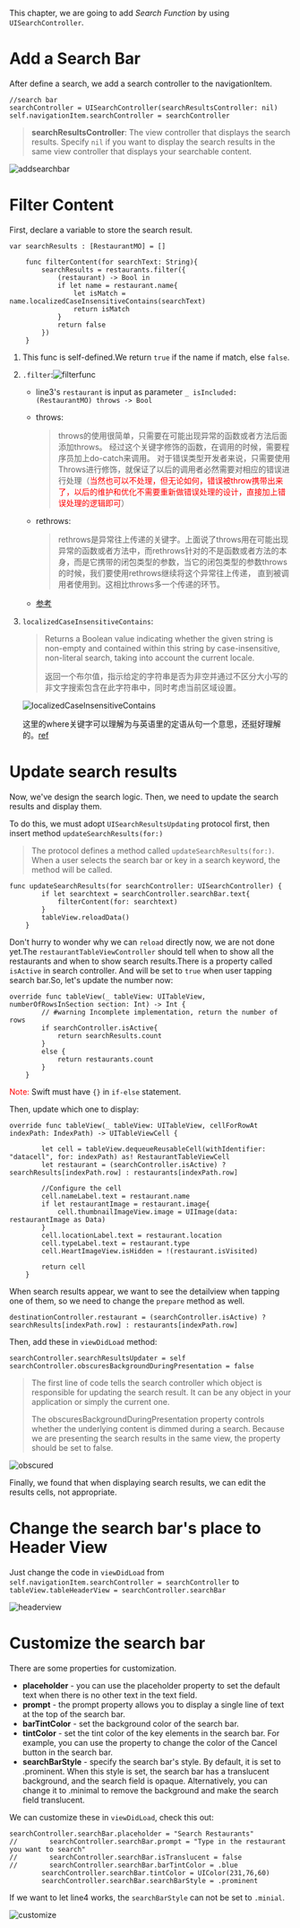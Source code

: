 This chapter, we are going to add *Search Function* by using `UISearchController`.

# Add a Search Bar

After define a search, we add a search controller to the navigationItem.

```sw
//search bar
searchController = UISearchController(searchResultsController: nil)
self.navigationItem.searchController = searchController
```

> **searchResultsController**: The view controller that displays the search results. Specify `nil` if you want to display the search results in the same view controller that displays your searchable content.

![addsearchbar](graph/addsearchbar.png)

# Filter Content

First, declare a variable to store the search result.

```sw
var searchResults : [RestaurantMO] = []
    
    func filterContent(for searchText: String){
        searchResults = restaurants.filter({
            (restaurant) -> Bool in
            if let name = restaurant.name{
                let isMatch = name.localizedCaseInsensitiveContains(searchText)
                return isMatch
            }
            return false
        })
    }
```

1. This func is self-defined.We return `true` if the name if match, else `false`.

2. `.filter`:![filterfunc](graph/filterfunc.png)

   * line3's `restaurant` is input as parameter `_ isIncluded: (RestaurantMO) throws -> Bool`

   * throws:

     > throws的使用很简单，只需要在可能出现异常的函数或者方法后面添加throws。
     > 经过这个关键字修饰的函数，在调用的时候，需要程序员加上do-catch来调用。
     > 对于错误类型开发者来说，只需要使用Throws进行修饰，就保证了以后的调用者必然需要对相应的错误进行处理（<font color = "red">当然也可以不处理，但无论如何，错误被throw携带出来了，以后的维护和优化不需要重新做错误处理的设计，直接加上错误处理的逻辑即可</font>）

   * rethrows:

     > rethrows是异常往上传递的关键字。上面说了throws用在可能出现异常的函数或者方法中，而rethrows针对的不是函数或者方法的本身，而是它携带的闭包类型的参数，当它的闭包类型的参数throws的时候，我们要使用rethrows继续将这个异常往上传递， 直到被调用者使用到。这相比throws多一个传递的环节。

   * [参考](https://www.jianshu.com/p/0b43a0b5bfd6)

3. `localizedCaseInsensitiveContains`:

   > Returns a Boolean value indicating whether the given string is non-empty and contained within this string by case-insensitive, non-literal search, taking into account the current locale.
   >
   > 返回一个布尔值，指示给定的字符串是否为非空并通过不区分大小写的非文字搜索包含在此字符串中，同时考虑当前区域设置。

   ![localizedCaseInsensitiveContains](graph/localizedCaseInsensitiveContains.png)

   这里的where关键字可以理解为与英语里的定语从句一个意思，还挺好理解的。[ref](https://www.jianshu.com/p/478654266178)

# Update search results

Now, we've design the search logic. Then, we need to update the search results and display them.

To do this, we must adopt `UISearchResultsUpdating` protocol first, then insert method `updateSearchResults(for:)`

>  The protocol defines a method called `updateSearchResults(for:)`. When a user selects the search bar or key in a search keyword, the method will be called.

```sw
func updateSearchResults(for searchController: UISearchController) {
        if let searchtext = searchController.searchBar.text{
            filterContent(for: searchtext)
        }
        tableView.reloadData()
    }
```

Don't hurry to wonder why we can `reload` directly now, we are not done yet.The `restaurantTableViewController` should tell when to show all the restaurants and when to show search results.There is a property called `isActive` in search controller. And will be set to `true` when user tapping search bar.So, let's update the number now:

```sw
override func tableView(_ tableView: UITableView, numberOfRowsInSection section: Int) -> Int {
        // #warning Incomplete implementation, return the number of rows
        if searchController.isActive{
            return searchResults.count
        }
        else {
            return restaurants.count
        }
    }
```

<font color = "red">Note:</font> Swift must have `{}` in `if-else` statement.

Then, update which one to display:

```sw
override func tableView(_ tableView: UITableView, cellForRowAt indexPath: IndexPath) -> UITableViewCell {
        
        let cell = tableView.dequeueReusableCell(withIdentifier: "datacell", for: indexPath) as! RestaurantTableViewCell
        let restaurant = (searchController.isActive) ? searchResults[indexPath.row] : restaurants[indexPath.row]
        
        //Configure the cell
        cell.nameLabel.text = restaurant.name
        if let restaurantImage = restaurant.image{
            cell.thumbnailImageView.image = UIImage(data: restaurantImage as Data)
        }
        cell.locationLabel.text = restaurant.location
        cell.typeLabel.text = restaurant.type
        cell.HeartImageView.isHidden = !(restaurant.isVisited)
        
        return cell
    }
```

When search results appear, we want to see the detailview when tapping one of them, so we need to change the `prepare` method as well.

```sw
destinationController.restaurant = (searchController.isActive) ? searchResults[indexPath.row] : restaurants[indexPath.row]
```

Then, add these in `viewDidLoad` method:

```sw
searchController.searchResultsUpdater = self
searchController.obscuresBackgroundDuringPresentation = false
```

> The first line of code tells the search controller which object is responsible for updating the search result. It can be any object in your application or simply the current one.
>
> The obscuresBackgroundDuringPresentation property controls whether the underlying content is dimmed during a search. Because we are presenting the search results in the same view, the property should be set to false.

![obscured](graph/obscured.jpg)

Finally, we found that when displaying search results, we can edit the results cells, not appropriate.

# Change the search bar's place to Header View

Just change the code in `viewDidLoad` from `self.navigationItem.searchController = searchController` to `tableView.tableHeaderView = searchController.searchBar`

![headerview](graph/headerview.jpg)

# Customize the search bar

There are some properties for customization.

* **placeholder** - you can use the placeholder property to set the default text when there is no other text in the text field.
* **prompt** - the prompt property allows you to display a single line of text at the top of the search bar.
* **barTintColor** - set the background color of the search bar.
* **tintColor** - set the tint color of the key elements in the search bar. For example, you can use the property to change the color of the Cancel button in the search bar.
* **searchBarStyle** - specify the search bar's style. By default, it is set to .prominent. When this style is set, the search bar has a translucent background, and the search field is opaque. Alternatively, you can change it to .minimal to remove the background and make the search field translucent.

We can customize these in  `viewDidLoad`, check this out:

```sw
searchController.searchBar.placeholder = "Search Restaurants"
//        searchController.searchBar.prompt = "Type in the restaurant you want to search"
//        searchController.searchBar.isTranslucent = false
//        searchController.searchBar.barTintColor = .blue
        searchController.searchBar.tintColor = UIColor(231,76,60)
        searchController.searchBar.searchBarStyle = .prominent
```

If we want to let line4 works, the `searchBarStyle` can not be set to `.minial`.

![customize](graph/customize.gif)

